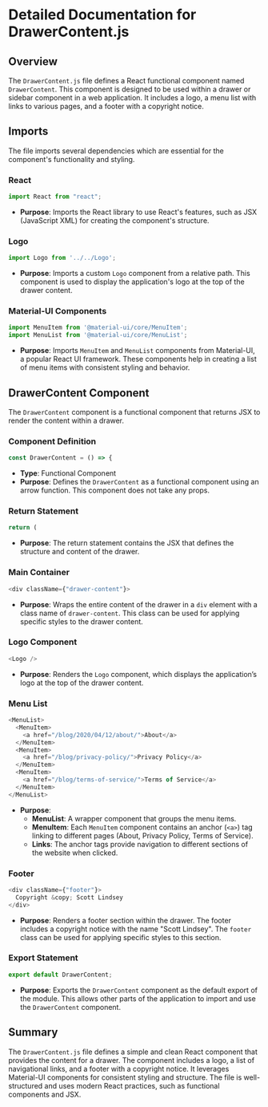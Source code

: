 # Detailed Documentation for DrawerContent.js

## Overview
The `DrawerContent.js` file defines a React functional component named `DrawerContent`. This component is designed to be used within a drawer or sidebar component in a web application. It includes a logo, a menu list with links to various pages, and a footer with a copyright notice.

## Imports
The file imports several dependencies which are essential for the component's functionality and styling.

### React
```javascript
import React from "react";
```
- **Purpose**: Imports the React library to use React's features, such as JSX (JavaScript XML) for creating the component's structure.

### Logo
```javascript
import Logo from '../../Logo';
```
- **Purpose**: Imports a custom `Logo` component from a relative path. This component is used to display the application's logo at the top of the drawer content.

### Material-UI Components
```javascript
import MenuItem from '@material-ui/core/MenuItem';
import MenuList from '@material-ui/core/MenuList';
```
- **Purpose**: Imports `MenuItem` and `MenuList` components from Material-UI, a popular React UI framework. These components help in creating a list of menu items with consistent styling and behavior.

## DrawerContent Component
The `DrawerContent` component is a functional component that returns JSX to render the content within a drawer.

### Component Definition
```javascript
const DrawerContent = () => {
```
- **Type**: Functional Component
- **Purpose**: Defines the `DrawerContent` as a functional component using an arrow function. This component does not take any props.

### Return Statement
```javascript
return (
```
- **Purpose**: The return statement contains the JSX that defines the structure and content of the drawer.

### Main Container
```javascript
<div className={"drawer-content"}>
```
- **Purpose**: Wraps the entire content of the drawer in a `div` element with a class name of `drawer-content`. This class can be used for applying specific styles to the drawer content.

### Logo Component
```javascript
<Logo />
```
- **Purpose**: Renders the `Logo` component, which displays the application’s logo at the top of the drawer content.

### Menu List
```javascript
<MenuList>
  <MenuItem>
    <a href="/blog/2020/04/12/about/">About</a>
  </MenuItem>
  <MenuItem>
    <a href="/blog/privacy-policy/">Privacy Policy</a>
  </MenuItem>
  <MenuItem>
    <a href="/blog/terms-of-service/">Terms of Service</a>
  </MenuItem>
</MenuList>
```
- **Purpose**: 
  - **MenuList**: A wrapper component that groups the menu items.
  - **MenuItem**: Each `MenuItem` component contains an anchor (`<a>`) tag linking to different pages (About, Privacy Policy, Terms of Service).
  - **Links**: The anchor tags provide navigation to different sections of the website when clicked.

### Footer
```javascript
<div className={"footer"}>
  Copyright &copy; Scott Lindsey
</div>
```
- **Purpose**: Renders a footer section within the drawer. The footer includes a copyright notice with the name "Scott Lindsey". The `footer` class can be used for applying specific styles to this section.

### Export Statement
```javascript
export default DrawerContent;
```
- **Purpose**: Exports the `DrawerContent` component as the default export of the module. This allows other parts of the application to import and use the `DrawerContent` component.

## Summary
The `DrawerContent.js` file defines a simple and clean React component that provides the content for a drawer. The component includes a logo, a list of navigational links, and a footer with a copyright notice. It leverages Material-UI components for consistent styling and structure. The file is well-structured and uses modern React practices, such as functional components and JSX.